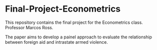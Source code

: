 # Final-Project-Econometrics
This repository contains the final project for the Econometrics class. Professor Marcos Ross. 

The paper aims to develop a painel approach to evaluate the relationship between foreign aid and intrastate armed violence. 
